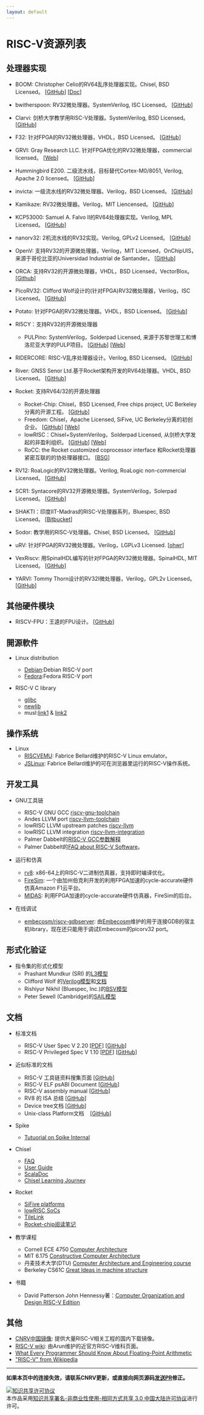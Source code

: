 ```yaml
---
layout: default
---
```


# RISC-V资源列表

## 处理器实现

+ BOOM: Christopher Celio的RV64乱序处理器实现。Chisel, BSD Licensed。
  [[GitHub](https://github.com/ucb-bar/riscv-boom)]
  [[Doc](https://ccelio.github.io/riscv-boom-doc/)]

+ bwitherspoon: RV32微处理器。SystemVerilog, ISC Licensed。
  [[GitHub](https://github.com/bwitherspoon/core)]

+ Clarvi: 剑桥大学教学用RISC-V处理器。SystemVerilog, BSD Licensed。
  [[GitHub](https://github.com/ucam-comparch/clarvi)]

+ F32: 针对FPGA的RV32微处理器，VHDL，BSD Licensed。
  [[GitHub](https://github.com/f32c/f32c)]

+ GRVI: Gray Research LLC. 针对FPGA优化的RV32微处理器，commercial licensed。
  [[Web](http://fpga.org/grvi-phalanx/)]

+ Hummingbird E200. 二级流水线，目标替代Cortex-M0/8051, Verilog, Apache 2.0 licensed。
  [[GitHub](https://github.com/SI-RISCV/e200_opensource)]

+ invicta: 一级流水线的RV32微处理器。Verilog，BSD Licensed。
  [[GitHub](https://github.com/qmn/riscv-invicta)]

+ Kamikaze: RV32微处理器。Verilog，MIT Liencensed。
  [[GitHub](https://github.com/rgwan/kamikaze)]

+ KCP53000: Samuel A. Falvo II的RV64处理器实现。Verilog, MPL Licensed。
  [[GitHub](https://github.com/KestrelComputer/polaris)]

+ nanorv32: 2机流水线的RV32实现。Verilog, GPLv2 Licensed。
  [[GitHub](https://github.com/rbarzic/nanorv32)]

+ OpenV: 支持RV32的开源微处理器，Verilog，MIT Licensed，OnChipUIS，来源于哥伦比亚的Universidad Industrial de Santander。
  [[GitHub](https://github.com/onchipuis/mriscv)]

+ ORCA: 支持RV32的开源微处理器，VHDL，BSD Licensed，VectorBlox。
  [[Github](https://github.com/VectorBlox/orca)]

+ PicoRV32: Clifford Wolf设计的(针对FPGA)RV32微处理器，Verilog，ISC Licensed。
  [[GitHub](https://github.com/cliffordwolf/picorv32)]

+ Potato: 针对FPGA的RV32微处理器。VHDL，BSD Licensed。
  [[GitHub](https://github.com/skordal/potato)]

+ RI5CY：支持RV32的开源微处理器
  - PULPino: SystemVerilog，Solderpad Licensed, 来源于苏黎世理工和博洛尼亚大学的PULP项目。
    [[GitHub](https://github.com/pulp-platform/pulpino)]
    [[Web](http://www.pulp-platform.org/)]

+ RIDERCORE: RISC-V乱序处理器设计。Verilog, BSD Licensed。
  [[GitHub](https://github.com/ridecore/ridecore)]

+ River: GNSS Senor Ltd.基于Rocket架构开发的RV64处理器。VHDL, BSD Licensed。
  [[GitHub](https://github.com/sergeykhbr/riscv_vhdl)]

+ Rocket: 支持RV64/32的开源处理器
  - Rocket-Chip: Chisel，BSD Licensed, Free chips project, UC Berkeley分离的开源工程。
    [[GitHub](https://github.com/freechipsproject/rocket-chip)]
  - Freedom: Chisel，Apache Licensed, SiFive, UC Berkeley分离的初创企业。
    [[GitHub](https://github.com/sifive/freedom)]
    [[Web](https://www.sifive.com/products/freedom/)]
  - lowRISC：Chisel+SystemVerilog，Solderpad Licensed, 从剑桥大学发起的非盈利组织。
    [[GitHub](https://github.com/lowrisc/lowrisc-chip)]
    [[Web](http://www.lowrisc.org)]
  - RoCC: the Rocket customized coprocessor interface 和Rocket处理器紧密互联的的协处理器接口。
    [[BSG](https://bitbucket.org/taylor-bsg/bsg_riscv)]

+ RV12: RoaLogic的RV32微处理器。Verilog, RoaLogic non-commercial Licensed。
  [[GitHub](https://github.com/RoaLogic/RV12)]

+ SCR1: Syntacore的RV32开源微处理器。SystemVerilog，Solerpad Licensed。
  [[GitHub](https://github.com/syntacore/scr1)]

+ SHAKTI：印度IIT-Madras的RISC-V处理器系列，Bluespec, BSD Licensed。
  [[Bitbucket](https://bitbucket.org/casl/shakti_public)]

+ Sodor: 教学用的RISC-V处理器。Chisel, BSD Licensed。
  [[GitHub](https://github.com/ucb-bar/riscv-sodor)]

+ uRV: 针对FPGA的RV32微处理器。Verilog，LGPLv3 Licensed.
  [[ohwr](http://www.ohwr.org/projects/urv-core)]

+ VexRiscv: 用SpinalHDL编写的针对FPGA的RV32微处理器。SpinalHDL, MIT Licensed。
  [[GitHub](https://github.com/SpinalHDL/VexRiscv)]

+ YARVI: Tommy Thorn设计的RV32I微处理器，Verilog，GPL2v Licensed。
  [[GitHub](https://github.com/tommythorn/yarvi)]

## 其他硬件模块

+ RISCV-FPU：王逵的FPU设计。
  [[GitHub](https://github.com/cnrv/RISCV-FPU)]

## 開源軟件

+ Linux distribution
  - [Debian](https://wiki.debian.org/RISC-V#What_is_a_Debian_port.3F):Debian RISC-V port
  - [Fedora](https://fedoraproject.org/wiki/Architectures/RISC-V/Bootstrapping):Fedora RISC-V port

+ RISC-V C library
  - [glibc](https://www.google.com/search?q=risc-v+glibc&ie=utf-8&oe=utf-8&client=firefox-b)
  - [newlib](https://github.com/riscv/riscv-newlib)
  - musl:[link1](https://github.com/rv8-io/musl-riscv-toolchain) & [link2](https://github.com/lluixhi/musl-riscv)

## 操作系统

+ Linux
  - [RISCVEMU](https://bellard.org/riscvemu/): Fabrice Bellard维护的RISC-V Linux emulator。
  - [JSLinux](https://bellard.org/jslinux/): Fabrice Bellard维护的可在浏览器里运行的RISC-V操作系统。

## 开发工具

+ GNU工具链
  - RISC-V GNU GCC [riscv-gnu-toolchain](https://github.com/riscv/riscv-gnu-toolchain)
  - Andes LLVM port [riscv-llvm-toolchain](https://github.com/andestech/riscv-llvm-toolchain)
  - lowRISC LLVM upstream patches [riscv-llvm](https://github.com/lowRISC/riscv-llvm)
  - lowRISC LLVM integration [riscv-llvm-integration](https://github.com/lowRISC/riscv-llvm-integration)
  - Palmer Dabbelt的[RISC-V GCC参数解释](https://www.sifive.com/blog/2017/08/14/all-aboard-part-1-compiler-args/)
  - Palmer Dabbelt的[FAQ about RISC-V Software](http://www.dabbelt.com/~palmer/riscv-faq.html)。

+ 运行和仿真
  - [rv8](https://rv8.io/): x86-64上的RISC-V二进制仿真器，支持即时编译优化。
  - [FireSim](https://fires.im/): 一个由加州伯克利开发的利用FPGA加速的cycle-accurate硬件仿真Amazon F1云平台。
  - [MIDAS](https://github.com/ucb-bar/midas-release): 利用FPGA加速的cycle-accurate硬件仿真器，FireSim的后台。

+ 在线调试
  - [embecosm/riscv-gdbserver](https://github.com/embecosm/riscv-gdbserver): 由[Embecosm](http://www.embecosm.com/)维护的用于连接GDB的宿主机library，现在还只能用于调试Embecosm的picorv32 port。

## 形式化验证

+ 指令集的形式化模型
  - Prashant Mundkur (SRI) 的[L3模型](https://github.com/pmundkur/l3riscv)
  - Clifford Wolf 的[Verilog模型](https://github.com/cliffordwolf/riscv-formal)和[文档](http://www.clifford.at/papers/2017/riscv-formal/slides.pdf)
  - Rishiyur Nikhil (Bluespec, Inc.)的[BSV模型](https://github.com/rsnikhil/RISCV_ISA_Formal_Spec_in_BSV)
  - Peter Sewell (Cambridge)的[SAIL模型](https://bitbucket.org/Peter_Sewell/sail/src/07fad742df72ff6e7bfb948c1c353a2cf12f5e28/risc-v/riscv.sail?fileviewer=file-view-default)



## 文档

+ 标准文档
  - RISC-V User Spec V 2.20
    [[PDF](https://content.riscv.org/wp-content/uploads/2017/05/riscv-spec-v2.2.pdf)]
    [[GitHub](https://github.com/riscv/riscv-isa-manual)]
  - RISC-V Privileged Spec V 1.10
    [[PDF](https://content.riscv.org/wp-content/uploads/2017/05/riscv-privileged-v1.10.pdf)]
    [[GitHub](https://github.com/riscv/riscv-isa-manual)]

+ 近似标准的文档
  - RISC-V 工具链资料搜集页面
    [[GitHub](https://github.com/riscv/riscv-toolchain-conventions)]
  - RISC-V ELF psABI Document
    [[GitHub](https://github.com/riscv/riscv-elf-psabi-doc)]
  - RISC-V assembly manual
    [[GitHub](https://github.com/riscv/riscv-asm-manual)]
  - RV8 的 ISA 总结
    [[GitHub](https://github.com/rv8-io/rv8/tree/master/meta)]
  - Device tree文档
    [[GitHub](https://github.com/riscv/riscv-device-tree-doc)]
  - Unix-class Platform文档
    [[GitHub](https://github.com/riscv/riscv-platform-specs)]

+ Spike
  - [Tutuorial on Spike Internal](https://github.com/poweihuang17/Documentation_Spike)

+ Chisel
  - [FAQ](https://github.com/freechipsproject/chisel3/wiki/Frequently-Asked-Questions)
  - [User Guide](https://github.com/freechipsproject/chisel3/wiki/Short-Users-Guide-to-Chisel)
  - [ScalaDoc](https://chisel.eecs.berkeley.edu/api/)
  - [Chisel Learning Journey](https://github.com/librecores/riscv-sodor/wiki/Chisel-Learning-Journey)

+ Rocket
  - [SiFive platforms](https://www.sifive.com/documentation/)
  - [lowRISC SoCs](http://www.lowrisc.org/docs/)
  - [TileLink](https://www.sifive.com/documentation/tilelink/tilelink-spec/)
  - [Rocket-chip阅读笔记](https://github.com/cnrv/rocket-chip-read)


+ 教学课程
  - Cornell ECE 4750 [Computer Architecture](http://www.csl.cornell.edu/courses/ece4750/2016f/handouts.html)
  - MIT 6.175 [Constructive Computer Architecture](http://csg.csail.mit.edu/6.175/)
  - 丹麦技术大学(DTU) [Computer Architecture and Engineering course](https://github.com/schoeberl/cae-lab)
  - Berkeley CS61C [Great Ideas in machine structure](http://inst.eecs.berkeley.edu/~cs61c/fa17/)
  
+ 书籍
  - David Patterson John Hennessy著：[Computer Organization and Design RISC-V Edition](https://www.elsevier.com/books/computer-organization-and-design-risc-v-edition/patterson/978-0-12-812275-4)


## 其他

+ [CNRV中国镜像](https://github.com/cnrv/clone-helpers/blob/master/README.md): 提供大量RISC-V相关工程的国内下载镜像。
+ [RISC-V wiki](https://github.com/riscv/riscv-wiki/wiki): 由Arun维护的近官方RISC-V维科页面。
+ [What Every Programmer Should Know About Floating-Point Arithmetic](http://floating-point-gui.de/)
+ ["RISC-V" from Wikipedia](https://en.wikipedia.org/wiki/RISC-V)

------------------------

**如果本页中的连接失效，请联系CNRV更新，或直接向网页源码[发送PR](https://github.com/cnrv/home/pulls)修正。**

<a rel="license" href="http://creativecommons.org/licenses/by-nc-sa/3.0/cn/"><img alt="知识共享许可协议" style="border-width:0" src="https://i.creativecommons.org/l/by-nc-sa/3.0/cn/80x15.png" /></a><br />本作品采用<a rel="license" href="http://creativecommons.org/licenses/by-nc-sa/3.0/cn/">知识共享署名-非商业性使用-相同方式共享 3.0 中国大陆许可协议</a>进行许可。
